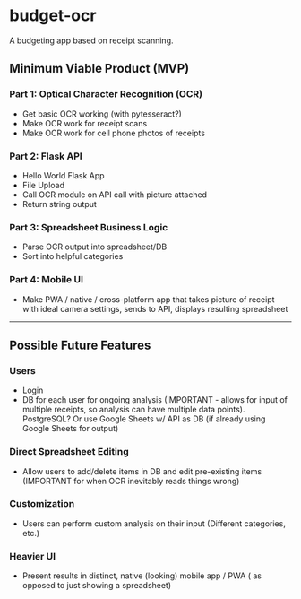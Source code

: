 # budget-ocr
A budgeting app based on receipt scanning.

## Minimum Viable Product (MVP)
### Part 1: Optical Character Recognition (OCR)
* Get basic OCR working (with pytesseract?)
* Make OCR work for receipt scans
* Make OCR work for cell phone photos of receipts

### Part 2: Flask API
* Hello World Flask App
* File Upload
* Call OCR module on API call with picture attached
* Return string output

### Part 3: Spreadsheet Business Logic
* Parse OCR output into spreadsheet/DB
* Sort into helpful categories

### Part 4: Mobile UI
* Make PWA / native / cross-platform app that takes picture of receipt with ideal camera settings, sends to API, displays resulting spreadsheet
---

## Possible Future Features
### Users
* Login
* DB for each user for ongoing analysis (IMPORTANT - allows for input of multiple receipts, so analysis can have multiple data points). PostgreSQL? Or use Google Sheets w/ API as DB (if already using Google Sheets for output)

### Direct Spreadsheet Editing
* Allow users to add/delete items in DB and edit pre-existing items (IMPORTANT for when OCR inevitably reads things wrong)

### Customization
* Users can perform custom analysis on their input (Different categories, etc.)

### Heavier UI
* Present results in distinct, native (looking) mobile app / PWA ( as opposed to just showing a spreadsheet)

